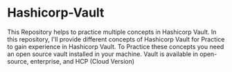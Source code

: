 # Hashicorp-Vault
This Repository helps to practice multiple concepts in Hashicorp Vault.
In this repository, I'll provide different concepts of Hashicorp Vault for Practice to gain experience in Hashicorp Vault.
To Practice these concepts you need an open source vault installed in your machine.
Vault is available in open-source, enterprise, and HCP (Cloud Version)
